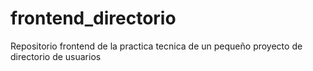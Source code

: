 # frontend_directorio
Repositorio frontend de la practica tecnica de un pequeño proyecto de directorio de usuarios
